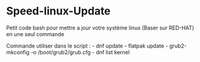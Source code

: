 # Speed-linux-Update
Petit code bash pour mettre a jour votre système linux (Baser sur RED-HAT) en une seul commande

  Commande utiliser dans le script :
    - dnf update
    - flatpak update
    - grub2-mkconfig -o /boot/grub2/grub.cfg
    - dnf list kernel
